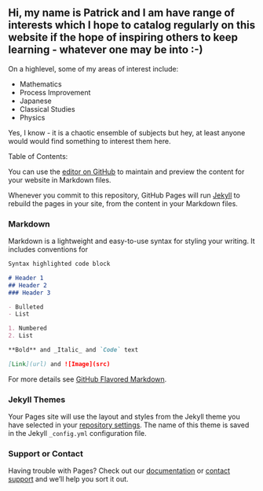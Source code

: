 ## Hi, my name is Patrick and I am have range of interests which I hope to catalog regularly on this website if the hope of inspiring others to keep learning - whatever one may be into :-)

On a highlevel, some of my areas of interest include:

* Mathematics
* Process Improvement
* Japanese
* Classical Studies
* Physics

Yes, I know - it is a chaotic ensemble of subjects but hey, at least anyone would would find something to interest them here.

Table of Contents:

You can use the [editor on GitHub](https://github.com/Patrick160893/patrick160893.github.io/edit/master/index.md) to maintain and preview the content for your website in Markdown files.

Whenever you commit to this repository, GitHub Pages will run [Jekyll](https://jekyllrb.com/) to rebuild the pages in your site, from the content in your Markdown files.

### Markdown

Markdown is a lightweight and easy-to-use syntax for styling your writing. It includes conventions for

```markdown
Syntax highlighted code block

# Header 1
## Header 2
### Header 3

- Bulleted
- List

1. Numbered
2. List

**Bold** and _Italic_ and `Code` text

[Link](url) and ![Image](src)
```

For more details see [GitHub Flavored Markdown](https://guides.github.com/features/mastering-markdown/).

### Jekyll Themes

Your Pages site will use the layout and styles from the Jekyll theme you have selected in your [repository settings](https://github.com/Patrick160893/patrick160893.github.io/settings). The name of this theme is saved in the Jekyll `_config.yml` configuration file.

### Support or Contact

Having trouble with Pages? Check out our [documentation](https://help.github.com/categories/github-pages-basics/) or [contact support](https://github.com/contact) and we’ll help you sort it out.
